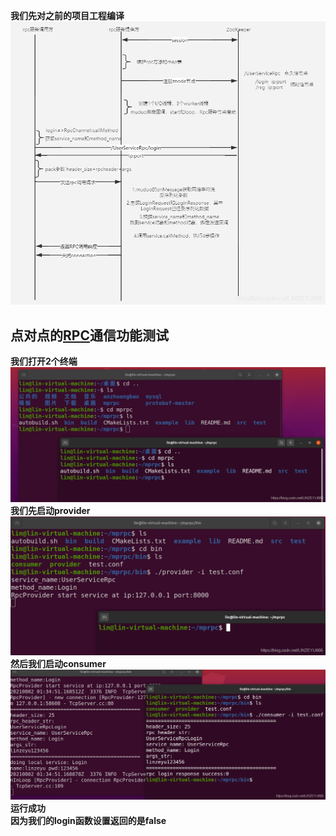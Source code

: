 **我们先对之前的项目工程编译**  
![在这里插入图片描述](image/watermark,type_ZmFuZ3poZW5naGVpdGk,shadow_10,text_aHR0cHM6Ly9ibG9nLmNzZG4ubmV0L0xJTlpFWVU2NjY=,size_16,color_FFFFFF,t_70.png)

## 点对点的[RPC](https://so.csdn.net/so/search?q=RPC&spm=1001.2101.3001.7020)通信功能测试

**我们打开2个终端**  
![在这里插入图片描述](image/watermark,type_ZmFuZ3poZW5naGVpdGk,shadow_10,text_aHR0cHM6Ly9ibG9nLmNzZG4ubmV0L0xJTlpFWVU2NjY=,size_16,color_FFFFFF,t_70-16935589242491.png)  
**我们先启动provider**  
![在这里插入图片描述](image/watermark,type_ZmFuZ3poZW5naGVpdGk,shadow_10,text_aHR0cHM6Ly9ibG9nLmNzZG4ubmV0L0xJTlpFWVU2NjY=,size_16,color_FFFFFF,t_70-16935589242492.png)  
**然后我们启动consumer**  
![在这里插入图片描述](image/watermark,type_ZmFuZ3poZW5naGVpdGk,shadow_10,text_aHR0cHM6Ly9ibG9nLmNzZG4ubmV0L0xJTlpFWVU2NjY=,size_16,color_FFFFFF,t_70-16935589242503.png)  
**运行成功**  
**因为我们的login函数设置返回的是false**